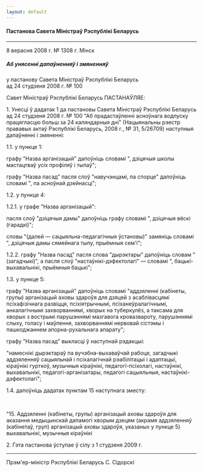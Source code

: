 ```yaml
---
layout: default
---
```


#### Пастанова Савета Міністраў Рэспублікі Беларусь

****

8 верасня 2008 г. № 1308 г. Мінск

##### Аб унясенні дапаўненняў і змяненняў  
у пастанову Савета Міністраў Рэспублікі Беларусь  
ад 24 студзеня 2008 г. № 100

Савет Міністраў Рэспублікі Беларусь ПАСТАНАЎЛЯЕ:

1\. Унесці ў дадатак 1 да пастановы Савета Міністраў Рэспублікі Беларусь
ад 24 студзеня 2008 г. № 100 "Аб прадастаўленні асноўнага водпуску
працягласцю больш за 24 каляндарныя дні" (Нацыянальны рэестр
прававых актаў Рэспублікі Беларусь, 2008 г., № 31, 5/26709)
наступныя дапаўненні і змяненні:

1.1. у пункце 1:

графу "Назва арганізацый" дапоўніць словамі ", дзіцячыя школы мастацтваў
усіх профіляў і тыпаў";

графу "Назва пасад" пасля слоў "навучэнцамі, па спорце" дапоўніць
словамі ", па асноўнай дзейнасці";

1.2. у пункце 4:

1.2.1. у графе "Назва арганізацый":

пасля слоў "дзіцячыя дамы" дапоўніць графу словамі ", дзіцячыя вёскі
(гарадкі)";

словы "(далей — сацыяльна-педагагічныя ўстановы)" замяніць словамі ",
дзіцячыя дамы сямейнага тыпу, прыёмныя сем'і";

1.2.2. графу "Назва пасад" пасля слова "дырэктары" дапоўніць словам
"(загадчыкі)", а пасля слоў "настаўнікі-дэфектолагі" — словамі ",
бацькі-выхавальнікі, прыёмныя бацькі";

1.3. у пункце 5:

графу "Назва арганізацый" дапоўніць словамі "аддзяленні (кабінеты,
групы) арганізацый аховы здароўя для дзяцей з асаблівасцямі
псіхафізічнага развіцця, псіхіятрычнымі, псіханеўралагічнымі,
анкалагічнымі захворваннямі, хворых на туберкулёз, а таксама для
хворых з вострымі парушэннямі мазгавога кровазвароту, парушэннямі
слыху, голасу і маўлення, захворваннямі нервовай сістэмы і
пашкоджаннем апорна-рухальнага апарату";

графу "Назва пасад" выкласці ў наступнай рэдакцыі:

"намеснікі дырэктараў па вучэбна-выхаваўчай рабоце, загадчыкі
аддзяленняў сацыяльнай і псіхалагічнай рэабілітацыі і
адаптацыі, кіраўнікі гурткоў, музычныя кіраўнікі,
педагогі-псіхолагі, настаўнікі, выхавальнікі,
педагогі-арганізатары, педагогі сацыяльныя,
настаўнікі-дэфектолагі";

<div data-align="justify">

1.4. дапоўніць дадатак пунктам 15 наступнага зместу:

</div>

<div data-align="justify">

 

</div>

<div data-align="justify">

"15. Аддзяленні (кабінеты, групы) арганізацый аховы здароўя для аказання
медыцынскай дапамогі хворым дзецям (акрамя аддзяленняў (кабінетаў, груп)
арганізацый аховы здароўя, указаных у пункце 5) выхавальнікі, музычныя
кіраўнікі

</div>

2\. Гэта пастанова ўступае ў сілу з 1 студзеня 2009 г.

****

<div data-align="right">

Прэм'ер-міністр Рэспублікі Беларусь С. Сідорскі

</div>

<div data-align="right">

 

</div>

<div data-align="right">

 

</div>

<div data-align="right">

 

</div>
